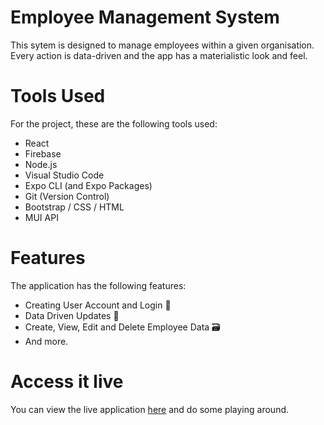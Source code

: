 # Employee Management System

This sytem is designed to manage employees within a given organisation. Every action is data-driven and the app has a materialistic look and feel.

# Tools Used
For the project, these are the following tools used:
- React
- Firebase
- Node.js
- Visual Studio Code
- Expo CLI (and Expo Packages)
- Git (Version Control)
- Bootstrap / CSS / HTML
- MUI API

# Features
The application has the following features:
- Creating User Account and Login 🔐
- Data Driven Updates 🔁
- Create, View, Edit and Delete Employee Data 🗃
- And more.


# Access it live

You can view the live application  [here](https://employeemanagement-29998.web.app/) and do some playing around.
